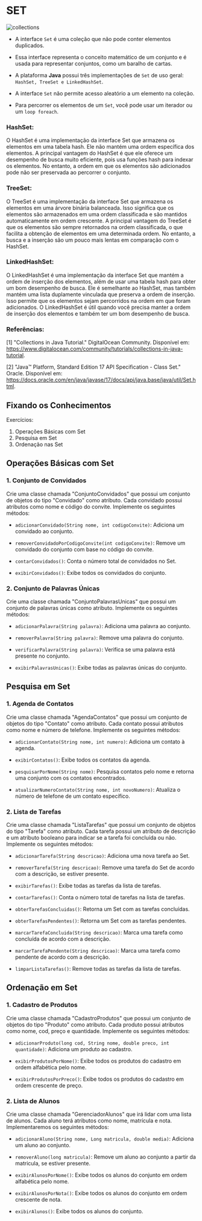# SET

![collections](/img/collection.png)

- A interface `Set` é uma coleção que não pode conter elementos duplicados.

- Essa interface representa o conceito matemático de um conjunto e é usada para representar conjuntos, como um baralho de cartas.

- A plataforma **Java** possui três implementações de `Set` de uso geral: `HashSet, TreeSet e LinkedHashSet`.

- A interface `Set` não permite acesso aleatório a um elemento na coleção.

- Para percorrer os elementos de um `Set`, você pode usar um iterador ou um `loop foreach`.

### HashSet:
O HashSet é uma implementação da interface Set que armazena os elementos em uma tabela hash. Ele não mantém uma ordem específica dos elementos. A principal vantagem do HashSet é que ele oferece um desempenho de busca muito eficiente, pois usa funções hash para indexar os elementos. No entanto, a ordem em que os elementos são adicionados pode não ser preservada ao percorrer o conjunto.

### TreeSet: 
O TreeSet é uma implementação da interface Set que armazena os elementos em uma árvore binária balanceada. Isso significa que os elementos são armazenados em uma ordem classificada e são mantidos automaticamente em ordem crescente. A principal vantagem do TreeSet é que os elementos são sempre retornados na ordem classificada, o que facilita a obtenção de elementos em uma determinada ordem. No entanto, a busca e a inserção são um pouco mais lentas em comparação com o HashSet.

### LinkedHashSet: 
O LinkedHashSet é uma implementação da interface Set que mantém a ordem de inserção dos elementos, além de usar uma tabela hash para obter um bom desempenho de busca. Ele é semelhante ao HashSet, mas também mantém uma lista duplamente vinculada que preserva a ordem de inserção. Isso permite que os elementos sejam percorridos na ordem em que foram adicionados. O LinkedHashSet é útil quando você precisa manter a ordem de inserção dos elementos e também ter um bom desempenho de busca.

### Referências:
[1] "Collections in Java Tutorial." DigitalOcean Community. Disponível em: https://www.digitalocean.com/community/tutorials/collections-in-java-tutorial.

[2] "Java™ Platform, Standard Edition 17 API Specification - Class Set." Oracle. Disponível em: https://docs.oracle.com/en/java/javase/17/docs/api/java.base/java/util/Set.html.

## Fixando os Conhecimentos

Exercícios:

1. Operações Básicas com Set
2. Pesquisa em Set
3. Ordenação nas Set

## Operações Básicas com Set

### 1. Conjunto de Convidados
Crie uma classe chamada "ConjuntoConvidados" que possui um conjunto de objetos do tipo "Convidado" como atributo. Cada convidado possui atributos como nome e código do convite. Implemente os seguintes métodos:

- `adicionarConvidado(String nome, int codigoConvite)`: Adiciona um convidado ao conjunto.

- `removerConvidadoPorCodigoConvite(int codigoConvite)`: Remove um convidado do conjunto com base no código do convite.

- `contarConvidados()`: Conta o número total de convidados no Set.

- `exibirConvidados()`: Exibe todos os convidados do conjunto.

### 2. Conjunto de Palavras Únicas
Crie uma classe chamada "ConjuntoPalavrasUnicas" que possui um conjunto de palavras únicas como atributo. Implemente os seguintes métodos:

- `adicionarPalavra(String palavra)`: Adiciona uma palavra ao conjunto.

- `removerPalavra(String palavra)`: Remove uma palavra do conjunto.

- `verificarPalavra(String palavra)`: Verifica se uma palavra está presente no conjunto.

- `exibirPalavrasUnicas()`: Exibe todas as palavras únicas do conjunto.

## Pesquisa em Set

### 1. Agenda de Contatos
Crie uma classe chamada "AgendaContatos" que possui um conjunto de objetos do tipo "Contato" como atributo. Cada contato possui atributos como nome e número de telefone. Implemente os seguintes métodos:

- `adicionarContato(String nome, int numero)`: Adiciona um contato à agenda.

- `exibirContatos()`: Exibe todos os contatos da agenda.

- `pesquisarPorNome(String nome)`: Pesquisa contatos pelo nome e retorna uma conjunto com os contatos encontrados.

- `atualizarNumeroContato(String nome, int novoNumero)`: Atualiza o número de telefone de um contato específico.

### 2. Lista de Tarefas
Crie uma classe chamada "ListaTarefas" que possui um conjunto de objetos do tipo "Tarefa" como atributo. Cada tarefa possui um atributo de descrição e um atributo booleano para indicar se a tarefa foi concluída ou não. Implemente os seguintes métodos:

- `adicionarTarefa(String descricao)`: Adiciona uma nova tarefa ao Set.

- `removerTarefa(String descricao)`: Remove uma tarefa do Set de acordo com a descrição, se estiver presente.

- `exibirTarefas()`: Exibe todas as tarefas da lista de tarefas.

- `contarTarefas()`: Conta o número total de tarefas na lista de tarefas.

- `obterTarefasConcluidas()`: Retorna um Set com as tarefas concluídas.

- `obterTarefasPendentes()`: Retorna um Set com as tarefas pendentes.

- `marcarTarefaConcluida(String descricao)`: Marca uma tarefa como concluída de acordo com a descrição.

- `marcarTarefaPendente(String descricao)`: Marca uma tarefa como pendente de acordo com a descrição.

- `limparListaTarefas()`: Remove todas as tarefas da lista de tarefas.

## Ordenação em Set

### 1. Cadastro de Produtos
Crie uma classe chamada "CadastroProdutos" que possui um conjunto de objetos do tipo "Produto" como atributo. Cada produto possui atributos como nome, cod, preço e quantidade. Implemente os seguintes métodos:

- `adicionarProduto(long cod, String nome, double preco, int quantidade)`: Adiciona um produto ao cadastro.

- `exibirProdutosPorNome()`: Exibe todos os produtos do cadastro em ordem alfabética pelo nome.

- `exibirProdutosPorPreco()`: Exibe todos os produtos do cadastro em ordem crescente de preço.

### 2. Lista de Alunos
Crie uma classe chamada "GerenciadorAlunos" que irá lidar com uma lista de alunos. Cada aluno terá atributos como nome, matrícula e nota. Implementaremos os seguintes métodos:

- `adicionarAluno(String nome, Long matricula, double media)`: Adiciona um aluno ao conjunto.

- `removerAluno(long matricula)`: Remove um aluno ao conjunto a partir da matricula, se estiver presente.

- `exibirAlunosPorNome()`: Exibe todos os alunos do conjunto em ordem alfabética pelo nome.

- `exibirAlunosPorNota()`: Exibe todos os alunos do conjunto em ordem crescente de nota.

- `exibirAlunos()`: Exibe todos os alunos do conjunto.